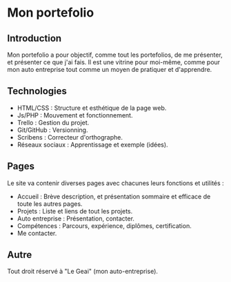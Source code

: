 # Mon portefolio

## Introduction

Mon portefolio a pour objectif, comme tout les portefolios, de me présenter, et présenter ce que j'ai fais. Il est une vitrine pour moi-même, comme pour mon auto entreprise tout comme un moyen de pratiquer et d'apprendre. 

## Technologies

- HTML/CSS : Structure et esthétique de la page web.
- Js/PHP : Mouvement et fonctionnement.
- Trello : Gestion du projet.
- Git/GitHub : Versionning.
- Scribens : Correcteur d'orthographe.
- Réseaux sociaux : Apprentissage et exemple (idées).

## Pages

Le site va contenir diverses pages avec chacunes leurs fonctions et utilités :
- Accueil : Brève description, et présentation sommaire et efficace de toute les autres pages.
- Projets : Liste et liens de tout les projets.
- Auto entreprise : Présentation, contacter.
- Compétences : Parcours, expérience, diplômes, certification.
- Me contacter. 

## Autre

Tout droit réservé à "Le Geai" (mon auto-entreprise).
